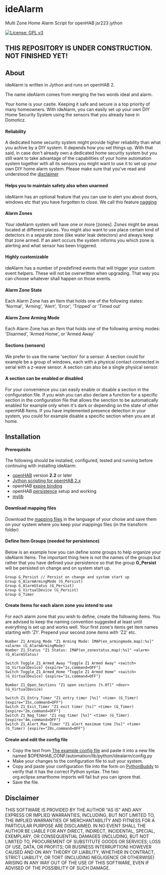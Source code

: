 # ideAlarm
Multi Zone Home Alarm Script for openHAB jsr223 jython

[![License: GPL v3](https://img.shields.io/badge/License-GPL%20v3-blue.svg)](https://www.gnu.org/licenses/gpl-3.0)

## THIS REPOSITORY IS UNDER CONSTRUCTION. NOT FINISHED YET!

## About
ideAlarm is written in Jython and runs on openHAB 2.

The name ideAlarm comes from merging the two words ideal and alarm.

Your home is your castle. Keeping it safe and secure is a top priority of many homeowners. With ideAlarm, you can easily set up your own DIY Home Security System using the sensors that you already have in Domoticz.

#### Reliability
A dedicated home security system might provide higher reliability than what you achive by a DIY system. It depends how you set things up. With that said, in case don't already own a dedicated home security system but you still want to take advantage of the capabilities of your home automation system together with all its sensors you might want to use it to set up your own DIY home alarm system. Please make sure that you've read and understood the [disclaimer](https://github.com/OH-Jython-Scripters/ideAlarm#disclaimer)

#### Helps you to maintain safety also when unarmed
ideAlarm has an optional feature that you can use to alert you about doors, windows etc that you have forgotten to close. We call this feature [nagging](https://en.oxforddictionaries.com/definition/nag) 

#### Alarm Zones
Your ideAlarm system will have one or more [zones]. Zones might be areas located at different places. You might also want to use place certain kind of detectors in a separate zone (like water leak detectors) and always keep that zone armed. If an alert occurs the system informs you which zone is alerting and what sensor has been triggered.

#### Highly customizable 
ideAlarm has a number of predefined events that will trigger your custom event helpers. These will not be overwritten when upgrading. That way you can choose whatever shall happen on those events. 

#### Alarm Zone State
Each Alarm Zone has an Item that holds one of the following states: 'Normal', 'Arming', 'Alert', 'Error', 'Tripped' or 'Timed out'

#### Alarm Zone Arming Mode 
Each Alarm Zone has an Item that holds one of the following arming modes: 'Disarmed', 'Armed Home', or 'Armed Away'

#### Sections (sensors)
We prefer to use the name 'section' for a sensor. A section could for example be a group of windows, each with a physical contact connected in serial with a z-wave sensor. A section can also be a single physical sensor.

#### A section can be enabled or disabled
For your convenience you can easily enable or disable a section in the configuration file. If you wish you can also declare a function for a specific section in the configuration file that allows the senction to be automatically enabled for example only when it's dark or depending on the state of other openHAB Items. If you have implemented presence detection in your system, you could for example disable a specific section when you are at home.

## Installation

#### Prerequisits

The following should be installed, configured, tested and running before continuing with installing ideAlarm:

* [openHAB](https://docs.openhab.org/index.html) version **2.2** or later
* [Jython scripting for openHAB 2.x](https://github.com/steve-bate/openhab2-jython)
* openHAB [expire binding](https://docs.openhab.org/addons/bindings/expire1/readme.html)
* openHAB [persistence](https://docs.openhab.org/configuration/persistence.html) setup and working
* [mylib](https://github.com/OH-Jython-Scripters/mylib)


#### Download mapping files
Download the [mapping files](https://github.com/OH-Jython-Scripters/ideAlarm/tree/master/transform) in the language of your choise and save them on your system where you keep your mappings files (in the transform folder)

#### Define Item Groups (needed for persistence)
Below is an example how you can define some groups to help organize your ideAlarm Items. The important thing here is not the names of the groups but rather that you have defined your persistence so that the group **G_Persist** will be persisted on change and on system start up.
```
Group G_Persist // Persist on change and system start up
Group G_AlarmArmingMode (G_Persist)
Group G_AlarmStatus (G_Persist)
Group G_VirtualDevice (G_Persist)
Group G_Timer
```

#### Create Items for each alarm zone you intend to use
For each alarm zone that you wish to define, create the following items. You are advised to keep the naming convention suggested at least until everything is set up and works well. Your first zone's items get item names starting with 'Z1'. Prepend your second zone items with 'Z2' etc.

```
Number Z1_Arming_Mode "Z1 Arming Mode: [MAP(en_armingmode.map):%s]" <alarm> (G_AlarmArmingMode)
Number Z1_Status "Z1 Status: [MAP(en_zonestatus.map):%s]" <alarm> (G_AlarmStatus)

Switch Toggle_Z1_Armed_Away "Toggle Z1 Armed Away" <switch> (G_VirtualDevice) {expire="1s,command=OFF"}
Switch Toggle_Z1_Armed_Home "Toggle Z1 Armed Home" <switch> (G_VirtualDevice) {expire="1s,command=OFF"}

Number Z1_Open_Sections "Z1 open sections [%.0f]" <door> (G_VirtualDevice)

Switch Z1_Entry_Timer "Z1 entry timer [%s]" <time> (G_Timer) {expire="15s,command=OFF"}
Switch Z1_Exit_Timer "Z1 exit timer [%s]" <time> (G_Timer) {expire="2m,command=OFF"}
Switch Z1_Nag_Timer "Z1 nag timer [%s]" <time> (G_Timer) {expire="4m,command=OFF"}
Switch Z1_Alert_Max_Timer "Z1 alert maximum time [%s]" <time> (G_Timer) {expire="20s,command=OFF"}
```

#### Create and edit the config file
* Copy the text from [The example config file](https://raw.githubusercontent.com/OH-Jython-Scripters/ideAlarm/master/automation/lib/2_zones_example_config.py) and paste it into a new file named $OPENHAB_CONF/automation/lib/python/idealarm/config.py
* Make your changes to the configuration file to suit your system.
* Copy and paste your configuration file into the form on [PythonBuddy](https://pythonbuddy.com/) to verify that it has the correct Python syntax. The two org.eclipse.smarthome imports will fail but you can ignore that.
* Save the file.

## Disclaimer
THIS SOFTWARE IS PROVIDED BY THE AUTHOR "AS IS" AND ANY EXPRESS OR IMPLIED WARRANTIES, INCLUDING, BUT NOT LIMITED TO, THE IMPLIED WARRANTIES OF MERCHANTABILITY AND FITNESS FOR A PARTICULAR PURPOSE ARE DISCLAIMED. IN NO EVENT SHALL THE AUTHOR BE LIABLE FOR ANY DIRECT, INDIRECT, INCIDENTAL, SPECIAL, EXEMPLARY, OR CONSEQUENTIAL DAMAGES (INCLUDING, BUT NOT LIMITED TO, PROCUREMENT OF SUBSTITUTE GOODS OR SERVICES; LOSS OF USE, DATA, OR PROFITS; OR BUSINESS INTERRUPTION) HOWEVER CAUSED AND ON ANY THEORY OF LIABILITY, WHETHER IN CONTRACT, STRICT LIABILITY, OR TORT (INCLUDING NEGLIGENCE OR OTHERWISE) ARISING IN ANY WAY OUT OF THE USE OF THIS SOFTWARE, EVEN IF ADVISED OF THE POSSIBILITY OF SUCH DAMAGE.
